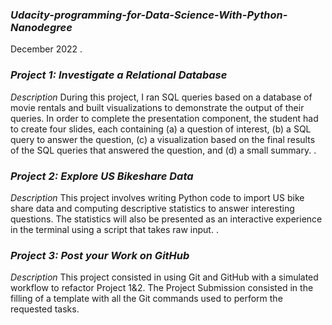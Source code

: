 ### *Udacity-programming-for-Data-Science-With-Python-Nanodegree*
December 2022
.
### *Project 1: Investigate a Relational Database*
*Description*
During this project, I ran SQL queries based on a database of movie rentals and built visualizations to demonstrate the output of their queries.
In order to complete the presentation component, the student had to create four slides, each containing (a) a question of interest, (b) a SQL query to answer the question, (c) a visualization based on the final results of the SQL queries that answered the question, and (d) a small summary.
.
### *Project 2: Explore US Bikeshare Data*
*Description*
This project involves writing Python code to import US bike share data and computing descriptive statistics to answer interesting questions. The statistics will also be presented as an interactive experience in the terminal using a script that takes raw input.
.
### *Project 3: Post your Work on GitHub*
*Description*
This project consisted in using Git and GitHub with a simulated workflow to refactor Project 1&2.
The Project Submission consisted in the filling of a template with all the Git commands used to perform the requested tasks.
